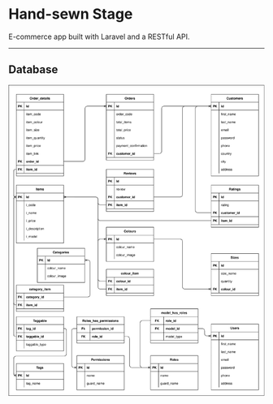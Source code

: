 <h1>Hand-sewn Stage</h1>
<p>E-commerce app built with Laravel and a RESTful API.</p>
<hr>
<h2>Database</h2>
<img src="https://github.com/omer-basil/HSS-app/blob/master/HSS.drawio.svg" alt="HSS-Schema">
